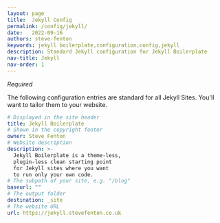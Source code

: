 ```yaml
---
layout: page
title:  Jekyll Config
permalink: /config/jekyll/
date:   2022-09-16
authors: steve-fenton
keywords: jekyll boilerplate,configuration,config,jekyll
description: Standard Jekyll configuration for Jekyll Boilerplate
nav-title: Jekyll
nav-order: 1
---
```


*Required*

The following configuration entries are standard for all Jekyll Sites. You'll want to tailor them to your website.

```yaml
# Displayed in the site header
title: Jekyll Boilerplate
# Shown in the copyright footer
owner: Steve Fenton
# Website description
description: >-
  Jekyll Boilerplate is a theme-less,
  plugin-less clean starting point
  for Jekyll sites where you want
  to run only your own code.
# The subpath of your site, e.g. "/blog"
baseurl: ""
# The output folder
destination: _site
# The website URL
url: https://jekyll.stevefenton.co.uk
```
